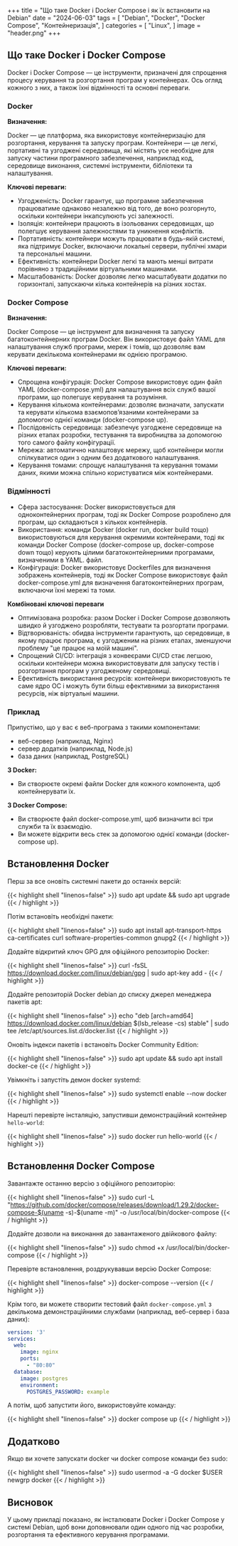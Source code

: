 +++
title = "Що таке Docker і Docker Compose і як їх встановити на Debian"
date = "2024-06-03"
tags = [
    "Debian",
    "Docker",
    "Docker Compose",
    "Контейнеризація",
]
categories = [
    "Linux",
]
image = "header.png"
+++

## Що таке Docker і Docker Compose

Docker і Docker Compose — це інструменти, призначені для спрощення процесу керування та розгортання програм у контейнерах. Ось огляд кожного з них, а також їхні відмінності та основні переваги.

### Docker

**Визначення:**

Docker — це платформа, яка використовує контейнеризацію для розгортання, керування та запуску програм. Контейнери — це легкі, портативні та узгоджені середовища, які містять усе необхідне для запуску частини програмного забезпечення, наприклад код, середовище виконання, системні інструменти, бібліотеки та налаштування.

**Ключові переваги:**

- Узгодженість: Docker гарантує, що програмне забезпечення працюватиме однаково незалежно від того, де воно розгорнуто, оскільки контейнери інкапсулюють усі залежності.
- Ізоляція: контейнери працюють в ізольованих середовищах, що полегшує керування залежностями та уникнення конфліктів.
- Портативність: контейнери можуть працювати в будь-якій системі, яка підтримує Docker, включаючи локальні сервери, публічні хмари та персональні машини.
- Ефективність: контейнери Docker легкі та мають менші витрати порівняно з традиційними віртуальними машинами.
- Масштабованість: Docker дозволяє легко масштабувати додатки по горизонталі, запускаючи кілька контейнерів на різних хостах.

### Docker Compose

**Визначення:**

Docker Compose — це інструмент для визначення та запуску багатоконтейнерних програм Docker. Він використовує файл YAML для налаштування служб програми, мереж і томів, що дозволяє вам керувати декількома контейнерами як однією програмою.

**Ключові переваги:**

- Спрощена конфігурація: Docker Compose використовує один файл YAML (docker-compose.yml) для налаштування всіх служб вашої програми, що полегшує керування та розуміння.
- Керування кількома контейнерами: дозволяє визначати, запускати та керувати кількома взаємопов’язаними контейнерами за допомогою однієї команди (docker-compose up).
- Послідовність середовища: забезпечує узгоджене середовище на різних етапах розробки, тестування та виробництва за допомогою того самого файлу конфігурації.
- Мережа: автоматично налаштовує мережу, щоб контейнери могли спілкуватися один з одним без додаткового налаштування.
- Керування томами: спрощує налаштування та керування томами даних, якими можна спільно користуватися між контейнерами.

### Відмінності

- Сфера застосування: Docker використовується для одноконтейнерних програм, тоді як Docker Compose розроблено для програм, що складаються з кількох контейнерів.
- Використання: команди Docker (docker run, docker build тощо) використовуються для керування окремими контейнерами, тоді як команди Docker Compose (docker-compose up, docker-compose down тощо) керують цілими багатоконтейнерними програмами, визначеними в YAML. файл.
- Конфігурація: Docker використовує Dockerfiles для визначення зображень контейнерів, тоді як Docker Compose використовує файл docker-compose.yml для визначення багатоконтейнерних програм, включаючи їхні мережі та томи.

**Комбіновані ключові переваги**

- Оптимізована розробка: разом Docker і Docker Compose дозволяють швидко й узгоджено розробляти, тестувати та розгортати програми.
- Відтворюваність: обидва інструменти гарантують, що середовище, в якому працює програма, є узгодженим на різних етапах, зменшуючи проблему "це працює на моїй машині".
- Спрощений CI/CD: інтеграція з конвеєрами CI/CD стає легшою, оскільки контейнери можна використовувати для запуску тестів і розгортання програм у узгодженому середовищі.
- Ефективність використання ресурсів: контейнери використовують те саме ядро ​​ОС і можуть бути більш ефективними за використання ресурсів, ніж віртуальні машини.

### Приклад

Припустімо, що у вас є веб-програма з такими компонентами:

- веб-сервер (наприклад, Nginx)
- сервер додатків (наприклад, Node.js)
- база даних (наприклад, PostgreSQL)

**З Docker:**

- Ви створюєте окремі файли Docker для кожного компонента, щоб контейнерувати їх.

**З Docker Compose:**

- Ви створюєте файл docker-compose.yml, щоб визначити всі три служби та їх взаємодію.
- Ви можете відкрити весь стек за допомогою однієї команди (docker-compose up).

## Встановлення Docker 

Перш за все оновіть системні пакети до останніх версій:

{{< highlight shell "linenos=false" >}}
sudo apt update && sudo apt upgrade
{{< / highlight >}}

Потім встановіть необхідні пакети:

{{< highlight shell "linenos=false" >}}
sudo apt install apt-transport-https ca-certificates curl software-properties-common gnupg2
{{< / highlight >}}

Додайте відкритий ключ GPG для офіційного репозиторію Docker:

{{< highlight shell "linenos=false" >}}
curl -fsSL https://download.docker.com/linux/debian/gpg | sudo apt-key add -
{{< / highlight >}}

Додайте репозиторій Docker debian до списку джерел менеджера пакетів apt:

{{< highlight shell "linenos=false" >}}
echo "deb [arch=amd64] https://download.docker.com/linux/debian $(lsb_release -cs) stable" | sudo tee /etc/apt/sources.list.d/docker.list
{{< / highlight >}}

Оновіть індекси пакетів і встановіть Docker Community Edition:

{{< highlight shell "linenos=false" >}}
sudo apt update && sudo apt install docker-ce
{{< / highlight >}}

Увімкніть і запустіть демон docker systemd:

{{< highlight shell "linenos=false" >}}
sudo systemctl enable --now docker
{{< / highlight >}}

Нарешті перевірте інсталяцію, запустивши демонстраційний контейнер `hello-world`:

{{< highlight shell "linenos=false" >}}
sudo docker run hello-world
{{< / highlight >}}

## Встановлення Docker Compose 

Завантажте останню версію з офіційного репозиторію:

{{< highlight shell "linenos=false" >}}
sudo curl -L "https://github.com/docker/compose/releases/download/1.29.2/docker-compose-$(uname -s)-$(uname -m)" -o /usr/local/bin/docker-compose
{{< / highlight >}}

Додайте дозволи на виконання до завантаженого двійкового файлу:

{{< highlight shell "linenos=false" >}}
sudo chmod +x /usr/local/bin/docker-compose
{{< / highlight >}}

Перевірте встановлення, роздрукувавши версію Docker Compose:

{{< highlight shell "linenos=false" >}}
docker-compose --version
{{< / highlight >}}

Крім того, ви можете створити тестовий файл `docker-compose.yml` з декількома демонстраційними службами (наприклад, веб-сервер і база даних):

```yaml
version: '3'
services:
  web:
    image: nginx
    ports:
      - "80:80"
  database:
    image: postgres
    environment:
      POSTGRES_PASSWORD: example
```

А потім, щоб запустити його, використовуйте команду:

{{< highlight shell "linenos=false" >}}
docker compose up
{{< / highlight >}}

## Додатково

Якщо ви хочете запускати docker чи docker compose команди без sudo:

{{< highlight shell "linenos=false" >}}
sudo usermod -a -G docker $USER
newgrp docker
{{< / highlight >}}

## Висновок

У цьому прикладі показано, як інсталювати Docker і Docker Compose у системі Debian, щоб вони доповнювали один одного під час розробки, розгортання та ефективного керування програмами.
